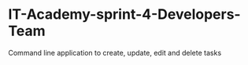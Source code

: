 # IT-Academy-sprint-4-Developers-Team
Command line application to create, update, edit and delete tasks  
